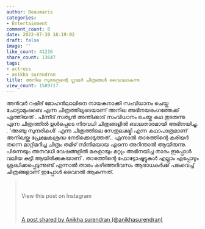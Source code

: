 ```yaml
---
author: Beaumaris
categories:
- Entertainment
comment_count: 0
date: 2022-07-30 16:19:02
draft: false
image: ''
like_count: 41216
share_count: 13647
tags:
- actress
- anikha surendran
title: അനിഖ സുരേന്ദ്രന്റെ ഗ്ലാമർ ചിത്രങ്ങൾ വൈറലാകുന്നു
view_count: 1589717
---
```


അൻവർ റഷീദ് മോഹൻലാലിനെ നായകനാക്കി സംവിധാനം ചെയ്ത ചോട്ടാമുംബൈ എന്ന ചിത്രത്തിലൂടെയാണ് അനിഖ അഭിനയരംഗത്തേക്ക് എത്തിയത് . പിന്നീട് സത്യൻ അന്തിക്കാട് സംവിധാനം ചെയ്ത കഥ തുടരുന്നു എന്ന ചിത്രത്തിൽ ഉൾപ്പെടെ നിരവധി ചിത്രങ്ങളിൽ ബാലതാരമായി അഭിനയിച്ചു. . 'അഞ്ചു സുന്ദരികൾ' എന്ന ചിത്രത്തിലെ സേതുലക്ഷ്മി എന്ന കഥാപാത്രമാണ് അനിഖയ്ക്കു പ്രേക്ഷകശ്രദ്ധ നേടിക്കൊടുത്തത്.. എന്നാൽ താരത്തിന്റെ കരിയർ തന്നെ മാറ്റിമറിച്ച ചിത്രം തമിഴ് സിനിമയായ എന്നെ അറിന്താൽ ആയിരുന്നു. പിന്നെയും അനവധി വേഷങ്ങളിൽ മകളായും മറ്റും അഭിനയിച്ച താരം ഇപ്പോൾ വലിയ കുട്ടി ആയിരിക്കുകയാണ് . താരത്തിന്റെ ഫോട്ടോഷൂട്ടുകൾ എല്ലാം എപ്പോഴും ശ്രദ്ധിക്കപ്പെടുന്നുണ്ട് എന്നാൽ താരം കഴിഞ്ഞദിവസം ആരാധകർക്ക് പങ്കുവെച്ച് ചിത്രങ്ങളാണ് ഇപ്പോൾ വൈറൽ ആകുന്നത്. 

> &nbsp; 
> 
> View this post on Instagram
> 
> &nbsp; 
> 
> [A post shared by Anikha surendran (@anikhasurendran)](https://www.instagram.com/p/CgbyXWsvp6n/?utm_source=ig_embed&utm_campaign=loading)